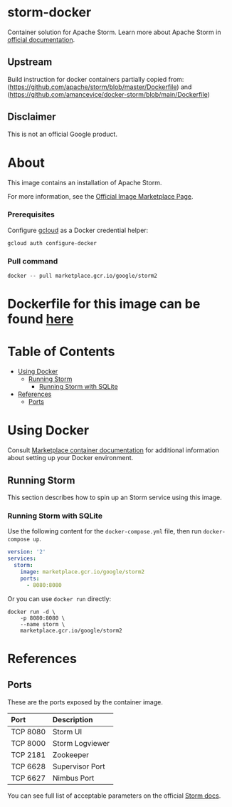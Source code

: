 # storm-docker

Container solution for Apache Storm.
Learn more about Apache Storm in [official documentation](https://storm.apache.org/).

## Upstream

Build instruction for docker containers partially copied from:
(https://github.com/apache/storm/blob/master/Dockerfile)
and
(https://github.com/amancevice/docker-storm/blob/main/Dockerfile)

## Disclaimer

This is not an official Google product.

# <a name="about"></a>About

This image contains an installation of Apache Storm.

For more information, see the
[Official Image Marketplace Page](https://console.cloud.google.com/marketplace/product/google/storm2).

### Prerequisites

Configure [gcloud](https://cloud.google.com/sdk/gcloud/) as a Docker credential helper:

```shell
gcloud auth configure-docker
```
### Pull command

```shell
docker -- pull marketplace.gcr.io/google/storm2
```
Dockerfile for this image can be found [here](https://github.com/GoogleCloudPlatform/click-to-deploy/tree/master/docker/storm/2/debian11/2.4/)
=======

# <a name="table-of-contents"></a>Table of Contents
* [Using Docker](#using-docker)
  * [Running Storm](#running-storm-docker)
    * [Running Storm with SQLite](#running-storm-sqlite)
* [References](#references)
  * [Ports](#references-ports)

# <a name="using-docker"></a>Using Docker

Consult [Marketplace container documentation](https://cloud.google.com/marketplace/docs/container-images)
for additional information about setting up your Docker environment.

## <a name="running-storm-docker"></a>Running Storm

This section describes how to spin up an Storm service using this image.

### <a name="running-storm-sqlite"></a>Running Storm with SQLite

Use the following content for the `docker-compose.yml` file, then run `docker-compose up`.

```yaml
version: '2'
services:
  storm:
    image: marketplace.gcr.io/google/storm2
    ports:
      - 8080:8080
```

Or you can use `docker run` directly:

```shell
docker run -d \
    -p 8080:8080 \
    --name storm \
    marketplace.gcr.io/google/storm2
```

# <a name="references"></a>References

## <a name="references-ports"></a>Ports

These are the ports exposed by the container image.

| **Port** | **Description**|
| :------- | :--------------|
| TCP 8080 | Storm UI       |
| TCP 8000 | Storm Logviewer|
| TCP 2181 | Zookeeper      |
| TCP 6628 | Supervisor Port|
| TCP 6627 | Nimbus Port    |

You can see full list of acceptable parameters on the official [Storm docs](https://storm.apache.org/releases/2.4.0/Configuration.html).

